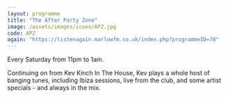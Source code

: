 ```yaml
---
layout: programme
title: "The After Party Zone"
image: /assets/images/icons/APZ.jpg
code: APZ
again: "https://listenagain.marlowfm.co.uk/index.php?programmeID=78"
---
```

Every Saturday from 11pm to 1am. 

Continuing on from Kev Kinch In The House, Kev plays a whole host of banging tunes, including Ibiza sessions, live from the club, and some artist specials - and always in the mix. 